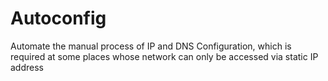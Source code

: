 # Autoconfig
Automate the manual process of IP and DNS Configuration, which is required at some places whose network can only be accessed via static IP address
